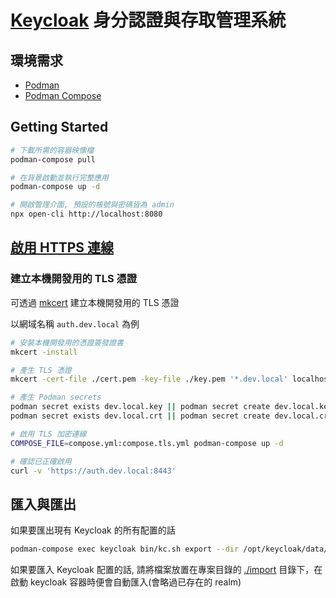# [Keycloak](https://www.keycloak.org/) 身分認證與存取管理系統

## 環境需求

- [Podman](https://podman.io/)
- [Podman Compose](https://github.com/containers/podman-compose)

## Getting Started

```sh
# 下載所需的容器映像檔
podman-compose pull

# 在背景啟動並執行完整應用
podman-compose up -d

# 開啟管理介面, 預設的帳號與密碼皆為 admin
npx open-cli http://localhost:8080
```

## [啟用 HTTPS 連線](https://www.keycloak.org/server/enabletls)

### 建立本機開發用的 TLS 憑證

可透過 [mkcert](https://github.com/FiloSottile/mkcert) 建立本機開發用的 TLS 憑證

以網域名稱 `auth.dev.local` 為例

```sh
# 安裝本機開發用的憑證簽發證書
mkcert -install

# 產生 TLS 憑證
mkcert -cert-file ./cert.pem -key-file ./key.pem '*.dev.local' localhost

# 產生 Podman secrets
podman secret exists dev.local.key || podman secret create dev.local.key ./key.pem
podman secret exists dev.local.crt || podman secret create dev.local.crt ./cert.pem

# 啟用 TLS 加密連線
COMPOSE_FILE=compose.yml:compose.tls.yml podman-compose up -d

# 確認已正確啟用
curl -v 'https://auth.dev.local:8443'
```

## 匯入與匯出

如果要匯出現有 Keycloak 的所有配置的話

```sh
podman-compose exec keycloak bin/kc.sh export --dir /opt/keycloak/data/export/
```

如果要匯入 Keycloak 配置的話, 請將檔案放置在專案目錄的 [./import](./import/) 目錄下，在啟動 keycloak 容器時便會自動匯入(會略過已存在的 realm)
